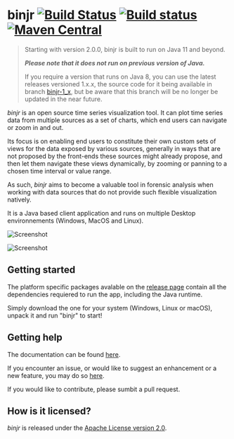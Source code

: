 # binjr [![Build Status](https://travis-ci.org/fthevenet/binjr.svg?branch=master)](https://travis-ci.org/fthevenet/binjr)  [![Build status](https://ci.appveyor.com/api/projects/status/tv8vc0emdueymlp8/branch/master?svg=true)](https://ci.appveyor.com/project/fthevenet/binjr/branch/master) [![Maven Central](https://img.shields.io/maven-central/v/eu.fthevenet/binjr-core.svg?label=Maven%20Central)](https://search.maven.org/search?q=g:%22eu.fthevenet%22%20AND%20a:%22binjr-core%22)



>Starting with version 2.0.0, binjr is built to run on Java 11 and beyond. 
>
>___Please note that it does not run on previous version of Java.___
>
> If you require a version that runs on Java 8, you can use the latest releases versioned 1.x.x, 
> the source code for it being available in branch [binjr-1_x](https://github.com/fthevenet/binjr/tree/binjr-1_x),
> but be aware that this branch will be no longer be updated in the near future.

*binjr* is an open source time series visualization tool. It can plot time series data from multiple sources as a set of charts, which end users can navigate or zoom in and out.

Its focus is on enabling end users to constitute their own custom sets of views for the data exposed by various sources, generally in ways that are not proposed by the front-ends these sources might already propose, and then let them navigate these views dynamically, by zooming or panning to a chosen time interval or value range.

As such, *binjr* aims to become a valuable tool in forensic analysis when working with data sources that do not provide such flexible visualization natively.

It is a Java based client application and runs on multiple Desktop environnements (Windows, MacOS and Linux).

![Screenshot](http://www.binjr.eu/assets/images/screenshot01.png)

![Screenshot](http://www.binjr.eu/assets/images/screenshot02.png)

## Getting started
The platform specific packages avalable on the [release page](https://github.com/fthevenet/binjr/releases/latest) contain all the dependencies requiered to run the app, including the Java runtime.

Simply download the one for your system (Windows, Linux or macOS), unpack it and run "binjr" to start!

## Getting help
The documentation can be found [here](https://github.com/fthevenet/binjr/wiki/Reference).

If you encounter an issue, or would like to suggest an enhancement or a new feature, you may do so [here](https://github.com/fthevenet/binjr/issues).

If you would like to contribute, please sumbit a pull request.

## How is it licensed?

*binjr* is released under the [Apache License version 2.0](https://github.com/fthevenet/binjr/blob/master/LICENSE).

